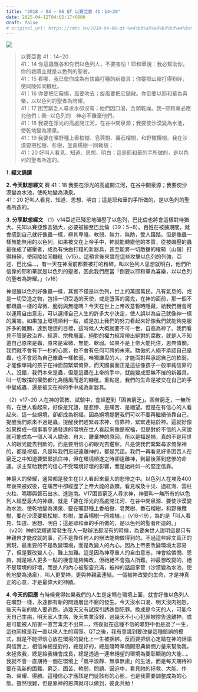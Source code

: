 ```yaml
---
title: "2018 – 04 – 06 QT 以賽亞書 41：14~20"
date: 2025-04-12T04:02:17+0800
draft: false
# original_url: https://cmtc.tw/2018-04-06-qt-%e4%bb%a5%e8%b3%bd%e4%ba%9e%e6%9b%b8-41%ef%bc%9a1420
---
```


![](/images/qt.jpg)
> 以賽亞書 41：14\~20  
> 41：14 你這蟲雅各和你們以色列人，不要害怕！耶和華說：我必幫助你。你的救贖主就是以色列的聖者。  
> 41：15 看哪，我已使你成為有快齒打糧的新器具；你要把山嶺打得粉碎，使岡陵如同糠秕。  
> 41：16 你要把它簸揚，風要吹去；旋風要把它颳散。你倒要以耶和華為喜樂，以以色列的聖者為誇耀。  
> 41：17 困苦窮乏人尋求水卻沒有；他們因口渴，舌頭乾燥。我─耶和華必應允他們；我─以色列的　神必不離棄他們。  
> 41：18 我要在淨光的高處開江河，在谷中開泉源；我要使沙漠變為水池，使乾地變為湧泉。  
> 41：19 我要在曠野種上香柏樹、皂莢樹、番石榴樹，和野橄欖樹。我在沙漠要把松樹、杉樹，並黃楊樹一同栽植；  
> 41：20 好叫人看見、知道、思想、明白；這是耶和華的手所做的，是以色列的聖者所造的。

**1. 經文誦讀**

**2.  今天默想經文**
賽 41：18 我要在淨光的高處開江河，在谷中開泉源；我要使沙漠變為水池，使乾地變為湧泉。  
41：20 好叫人看見、知道、思想、明白；這是耶和華的手所做的，是以色列的聖者所造的。

**3. 分享默想經文**
（1）v14亞述已殘忍地碾壓了以色列，巴比倫也將會這樣對待猶大。先知以賽亞豫言猶大，必要被擄至巴比倫（39：5\~8）。百姓在被擄期間，就會感到自己就好像蟲一樣，極其卑賤、軟弱、無力、無助，受人踐踏。但是像蟲一樣無能無用的以色列，如果被交在上帝手中，神就能轉變他的本質，從被碾壓的蟲最後成了碾壓者，成為有快齒打糧的新器具，甚至能將一切敵擋的權勢（山嶺）打得粉碎，使岡陵如同糠秕（v15）。這預言後來實在這些攻擊以色列的列強，亞述、巴比倫…，有一天在神面前都要被打的粉碎，叫以色列人思想就明白，他們所信靠的耶和華就是以色列的聖者，因此我們應當「倒要以耶和華為喜樂，以以色列的聖者為誇耀。」（v16）

神提醒以色列好像蟲一樣，其實不僅是以色列，世上的萬國萬民，凡有氣息的，或是一切受造之物，包括一切受造的天使，或是墮落的魔鬼，在神的面前，那一個不都跟蟲一樣的卑微、脆弱與無能嗎？今天在世上上帝故意暫時隱藏，給我們機會可以運用自由意志，可以選擇自己人生的許多大小決定，使人誤以為自己就像神一樣的厲害。如果加上環境順利一點，或是加上我們的努力看起來好像我們就能夠克服許多的難關，達到理想的目標，這時候人大概就要不可一世，自高為神了。我們看見不管是政治界、經濟、宗教層面，絕對的權力經常帶出絕對的腐敗，就是人不知道自己原來是蟲，原來是卑微、無能、軟弱。如果不是上帝大能托住，恩典憐憫，我們就不會有下一秒的心跳，也不會有任何可誇的未來。驕傲的人絕不承認自己是蟲，也不會認為自己像蟲一樣軟弱，唯獨謙卑的人，才能面對與承認自己的軟弱，才能像單純的孩子在神面前緊緊倚靠，而天國裏面正是這些像孩子一般單純信靠的人。沒錯，我們本來是蟲，但是這蟲在上帝的手中，就能變成堅無不摧的新器具，叫一切敵擋的權勢都化為隨風而逝的糠秕。重點是，我們的生命是被交在自己的手中變成蟲，還是被交在神的手中成為新器具。

（2）v17\~20 人在神的管教、試驗中，會經歷到「困苦窮乏」。困苦窮乏，一無所有，在世人看起來，好像是咒詛，是悲慘、是痛苦、是絕望。但是在有信心的人看起來，這一些絕境，卻都成為祝福，因為絕境提醒我們可以不要再繼續倚靠自己，提醒我們原來不過是蟲，提醒我們趕緊尋求神、信靠神，緊緊連結於神。這就好像如果換成一個事事亨通發達的環境在世人看起來像是祝福，但是對於不信的人來說就可能成為一個人叫人驕傲、自大、離棄神的原因，所以是福是禍，真的不是用世人的眼光能去判斷的。而是要用信心的眼光去鑑察，凡是使我們緊緊尋求倚靠神的，都是祝福，凡是叫我們忘記遠離神的，都是咒詛。我們一再看見好多困苦人在窮乏之中知道要緊緊抓住神，但在環境順遂之時卻遠離神，到最後落到悲慘的命運。求主幫助我們的信心不受環境好壞的影響，而是始終如一的堅定信靠。

神最大的榮耀，通常都是發生在世人看起來最大的悲慘之中。以色列人在埃及400年後來被奴役，在痛苦中卻經歷了上帝大能的救贖，看見埃及十災、過紅海、雲柱火柱、嗎哪與磐石出水、進迦南。V17困苦窮乏人尋求神，神要叫一無所有的以色列人經歷最大的神蹟，就是「要在淨光的高處開江河、在谷中開泉源、要使沙漠變為水池、使乾地變為湧泉、要在曠野種上香柏樹、皂莢樹、番石榴樹，和野橄欖樹、要在沙漠要把松樹、杉樹，並黃楊樹一同栽植。」（v18\~19），為的是「叫人看見、知道、思想、明白；這是耶和華的手所做的，是以色列的聖者所造的。」（v20）神的榮耀通常發生在人一點辦法都沒有的時候，為要向世人證明這是只有神親自才能成就的事，而不是靠任何人的辦法能夠做得到的。不過這些經文真正的實現，最重要的不是改變環境，而是改變人的內心。因為上帝要改變環境太容易了，但是要改變人心，難上加難。這是因為神尊重人的自由意志，神會給憐憫、恩典，就是給人更多一點的機會能夠悔改，但祂絕不會強人所難。神最想改變的，絕不是環境的好壞，而是人的內心被聖靈充滿，被神的話語掌管（沙漠變為水池，使乾地變為湧泉），叫人更愛神，更與神親密連結。一個被神改變的生命，才是神真正的心意，才是最偉大的神蹟。

**4. 今天的回應**
有時候覺得如果我們的人生是定睛在環境上面，就會好像以色列人在曠野一樣，永遠都有新的問題層出不窮的發生。今天沒水口渴、明天沒肉抱怨，後天有新的敵人要逃跑，過幾天又有試探引誘跌倒犯罪。換成是今天的人，可能今天自己生病，明天家人生病，後天失業沒錢，過幾天不小心犯罪被控告遠離神，或是可能被人陷害一直苦毒走不出來…，然後就在這種不信的曠野中也是過了一生，這也同樣是我一直以來人生的寫照。QT之後，我有意識到要改變這種錯誤的模式，就是不能把信心放在環境的變化上一生被捆綁，反而要把信心定睛在神的話語與信實上，相信神總是對的，總是好的，總是隨時準備賜恩典憐憫力量來幫助我，來拯救我，總是給我機會成長，總是透過一連串絕望的環境為要彰顯祂的大能…。我就不會一直期待一個在環境上「風平浪靜、無事無慮」的生活，而是每天期待神要在我新的困難、窮乏、困苦、軟弱、問題、逼迫中，看見祂的拯救、大能、作為、榮耀、得勝。這種信心才應該是門徒該有的心態，也是我需要調整成為的心態。雖然很難，但是靠神的恩典就可以做到，彼此共勉！
